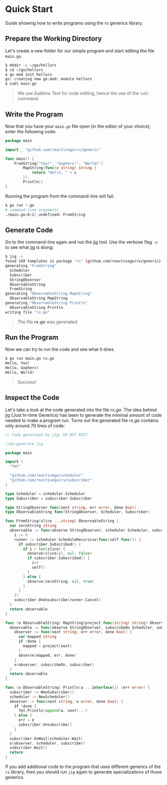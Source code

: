 # Quick Start

Guide showing how to write programs using the rx generics library.

## Prepare the Working Directory
Let's create a new folder for our simple program and start editing the file `main.go`.

```bash
$ mkdir -p ~/go/hellorx
$ cd ~/go/hellorx
$ go mod init hellorx
go: creating new go.mod: module hellorx
$ subl main.go
```
> We use *Sublime Text* for code editing, hence the use of the `subl` command.

## Write the Program
Now that you have your `main.go` file open (in the editor of your choice), enter the following code:

```go
package main

import _ "github.com/reactivego/rx/generic"

func main() {
	FromString("You!", "Gophers!", "World!").
		MapString(func(x string) string {
			return "Hello, " + x
		}).
		Println()
}
```
Running the program from the command-line will fail:
```bash
$ go run *.go
# command-line-arguments
./main.go:6:2: undefined: FromString
```

## Generate Code
Go to the command-line again and run the [jig](https://github.com/reactivego/jig) tool.
Use the verbose flag `-v` to see what [jig](https://github.com/reactivego/jig) is doing:
```bash
$ jig -v
found 149 templates in package "rx" (github.com/reactivego/rx/generic)
generating "FromString"
  Scheduler
  Subscriber
  StringObserver
  ObservableString
  FromString
generating "ObservableString MapString"
  ObservableString MapString
generating "ObservableString Println"
  ObservableString Println
writing file "rx.go"
```
> The file **rx.go** was generated

## Run the Program
Now we can try to run the code and see what it does.

```bash
$ go run main.go rx.go
Hello, You!
Hello, Gophers!
Hello, World!
```
> Success! 

## Inspect the Code
Let's take a look at the code generated into the file *rx.go*.
The idea behind [jig](https://github.com/reactivego/jig) (Just In-time Generics) has been to generate the minimal amount of code needed to make a program run.
Turns out the generated file *rx.go* contains only around 70 lines of code:

```go
// Code generated by jig; DO NOT EDIT.

//go:generate jig

package main

import (
  "fmt"

  "github.com/reactivego/scheduler"
  "github.com/reactivego/rx/subscriber"
)

type Scheduler = scheduler.Scheduler
type Subscriber = subscriber.Subscriber

type StringObserver func(next string, err error, done bool)
type ObservableString func(StringObserver, Scheduler, Subscriber)

func FromString(slice ...string) ObservableString {
  var zeroString string
  observable := func(observe StringObserver, scheduler Scheduler, subscriber Subscriber) {
    i := 0
    runner := scheduler.ScheduleRecursive(func(self func()) {
      if subscriber.Subscribed() {
        if i < len(slice) {
          observe(slice[i], nil, false)
          if subscriber.Subscribed() {
            i++
            self()
          }
        } else {
          observe(zeroString, nil, true)
        }
      }
    })
    subscriber.OnUnsubscribe(runner.Cancel)
  }
  return observable
}

func (o ObservableString) MapString(project func(string) string) ObservableString {
  observable := func(observe StringObserver, subscribeOn Scheduler, subscriber Subscriber) {
    observer := func(next string, err error, done bool) {
      var mapped string
      if !done {
        mapped = project(next)
      }
      observe(mapped, err, done)
    }
    o(observer, subscribeOn, subscriber)
  }
  return observable
}

func (o ObservableString) Println(a ...interface{}) (err error) {
  subscriber := NewSubscriber()
  scheduler := NewScheduler()
  observer := func(next string, e error, done bool) {
    if !done {
      fmt.Println(append(a, next)...)
    } else {
      err = e
      subscriber.Unsubscribe()
    }
  }
  subscriber.OnWait(scheduler.Wait)
  o(observer, scheduler, subscriber)
  subscriber.Wait()
  return
}
```
If you add additional code to the program that uses different generics of the `rx` library, then you should run `jig` again to generate specializations of those generics.
